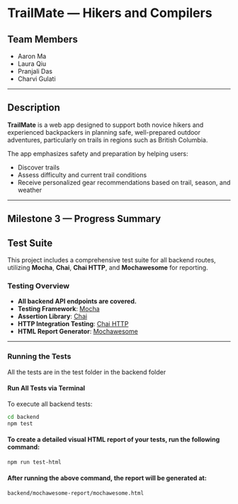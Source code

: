# TrailMate — Hikers and Compilers

## Team Members
- Aaron Ma  
- Laura Qiu  
- Pranjali Das  
- Charvi Gulati  

---

## Description
**TrailMate** is a web app designed to support both novice hikers and experienced backpackers in planning safe, well-prepared outdoor adventures, particularly on trails in regions such as British Columbia.

The app emphasizes safety and preparation by helping users:
- Discover trails  
- Assess difficulty and current trail conditions  
- Receive personalized gear recommendations based on trail, season, and weather  

---

## Milestone 3 — Progress Summary
## Test Suite

This project includes a comprehensive test suite for all backend routes, utilizing **Mocha**, **Chai**, **Chai HTTP**, and **Mochawesome** for reporting.

### Testing Overview

- **All backend API endpoints are covered.**
- **Testing Framework**: [Mocha](https://mochajs.org/)
- **Assertion Library**: [Chai](https://www.chaijs.com/)
- **HTTP Integration Testing**: [Chai HTTP](https://www.chaijs.com/plugins/chai-http/)
- **HTML Report Generator**: [Mochawesome](https://github.com/adamgruber/mochawesome)
---

### Running the Tests
All the tests are in the test folder in the backend folder

#### Run All Tests via Terminal

To execute all backend tests:

```bash
cd backend
npm test
```

#### To create a detailed visual HTML report of your tests, run the following command:

```bash
npm run test-html
```

#### After running the above command, the report will be generated at:
```bash
backend/mochawesome-report/mochawesome.html
```

